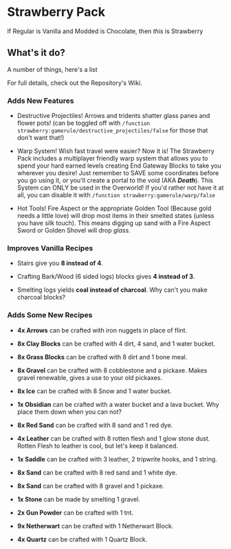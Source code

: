 # Strawberry Pack

If Regular is Vanilla and Modded is Chocolate, then *this* is Strawberry

## What's it do?
A number of things, here's a list

For full details, check out the Repository's Wiki.

### Adds New Features

- Destructive Projectiles!
Arrows and tridents shatter glass panes and flower pots!
(can be toggled off with `/function strawberry:gamerule/destructive_projectiles/false` for those that don't want that!)

- Warp System!
Wish fast travel were easier? Now it is! The Strawberry Pack includes a multiplayer friendly warp system that allows you to spend your hard earned levels creating End Gateway Blocks to take you wherever you desire! Just remember to SAVE some coordinates before you go using it, or you'll create a portal to the void (AKA ***Death***). This System can ONLY be used in the Overworld! If you'd rather not have it at all, you can disable it with `/function strawberry:gamerule/warp/false`

- Hot Tools!
Fire Aspect or the appropriate Golden Tool (Because gold needs a little love) will drop most items in their smelted states (unless you have silk touch). This means digging up sand with a Fire Aspect Sword or Golden Shovel will drop *glass*.

### Improves Vanilla Recipes

- Stairs give you **8 instead of 4**.

- Crafting Bark/Wood (6 sided logs) blocks gives **4 instead of 3**.

- Smelting logs yields **coal instead of charcoal**. Why can't you make charcoal blocks?

### Adds Some New Recipes

- **4x Arrows** can be crafted with iron nuggets in place of flint.

- **8x Clay Blocks** can be crafted with 4 dirt, 4 sand, and 1 water bucket.

- **8x Grass Blocks** can be crafted with 8 dirt and 1 bone meal.

- **8x Gravel** can be crafted with 8 cobblestone and a pickaxe. Makes gravel renewable, gives a use to your old pickaxes.

- **8x Ice** can be crafted with 8 Snow and 1 water bucket.

- **1x Obsidian** can be crafted with a water bucket and a lava bucket. Why place them down when you can not?

- **8x Red Sand** can be crafted with 8 sand and 1 red dye.

- **4x Leather** can be crafted with 8 rotten flesh and 1 glow stone dust. Rotten Flesh to leather is cool, but let's keep it balanced.

- **1x Saddle** can be crafted with 3 leather, 2 tripwrite hooks, and 1 string.

- **8x Sand** can be crafted with 8 red sand and 1 white dye.

- **8x Sand** can be crafted with 8 gravel and 1 pickaxe.

- **1x Stone** can be made by smelting 1 gravel.

- **2x Gun Powder** can be crafted with 1 tnt.

- **9x Netherwart** can be crafted with 1 Netherwart Block.

- **4x Quartz** can be crafted with 1 Quartz Block.
